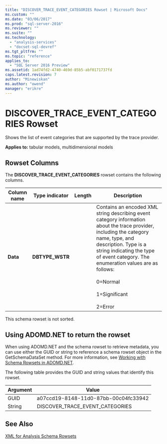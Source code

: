 ```yaml
---
title: "DISCOVER_TRACE_EVENT_CATEGORIES Rowset | Microsoft Docs"
ms.custom: ""
ms.date: "03/06/2017"
ms.prod: "sql-server-2016"
ms.reviewer: ""
ms.suite: ""
ms.technology: 
  - "analysis-services"
  - "docset-sql-devref"
ms.tgt_pltfrm: ""
ms.topic: "reference"
applies_to: 
  - "SQL Server 2016 Preview"
ms.assetid: 1ad74fd2-4740-469d-85b5-abf0171737fd
caps.latest.revision: 7
author: "Minewiskan"
ms.author: "owend"
manager: "erikre"
---
```

# DISCOVER_TRACE_EVENT_CATEGORIES Rowset
  Shows the list of event categories that are supported by the trace provider.  
  
 **Applies to:** tabular models, multidimensional models  
  
## Rowset Columns  
 The **DISCOVER_TRACE_EVENT_CATEGORIES** rowset contains the following columns.  
  
|Column name|Type indicator|Length|Description|  
|-----------------|--------------------|------------|-----------------|  
|**Data**|**DBTYPE_WSTR**||Contains an encoded XML string describing event category information about the trace provider, including the category name, type, and description. Type is a string indicating the type of event category. The enumeration values are as follows:<br /><br /> 0=Normal<br /><br /> 1=Significant<br /><br /> 2=Error|  
  
 This schema rowset is not sorted.  
  
## Using ADOMD.NET to return the rowset  
 When using ADOMD.NET and the schema rowset to retrieve metadata, you can use either the GUID or string to reference a schema rowset object in the GetSchemaDataSet method. For more information, see [Working with Schema Rowsets in ADOMD.NET](../../../analysis-services/multidimensional-models-adomd-net-client/retrieving-metadata-working-with-schema-rowsets.md).  
  
 The following table provides the GUID and string values that identify this rowset.  
  
|Argument|Value|  
|--------------|-----------|  
|GUID|a07ccd19-8148-11d0-87bb-00c04fc33942|  
|String|DISCOVER_TRACE_EVENT_CATEGORIES|  
  
## See Also  
 [XML for Analysis Schema Rowsets](../../../analysis-services/schema-rowsets/xml/xml-for-analysis-schema-rowsets.md)  
  
  